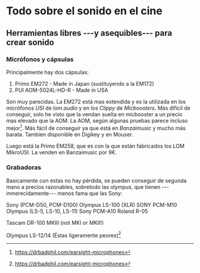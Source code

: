 # Todo sobre el sonido en el cine
## Herramientas libres ---y asequibles--- para crear sonido

### Micrófonos y cápsulas

Principalmente hay dos cápsulas:

1. Primo EM272 - Made in Japan (sustituyendo a la EM172)
2. PUI AOM-5024L-HD-R - Made in USA

Son muy parecidas. La EM272 está mas extendida y es la utilizada en los micrófonos *USI* de *lom.audio* y en los *Clippy* de *Micboosters*. Más dificil de conseguir, solo he visto que la vendan suelta en micbooster a un precio mas elevado que la AOM. La AOM, según algunas pruebas parece incluso mejor[^*]. Más fácil de conseguir ya que está en *Banzaimusic* y mucho más barata. Tambíen disponible en Digikey y en Mouser.

Luego está la Primo EM258, que es con la que están fabricados los LOM MikroUSI. La venden en Banzaimusic por 9€.

[^*]: https://drbadphil.com/earsight-microphones

### Grabadoras

Basicamente con estas no hay pérdida, se pueden conseguir de segunda mano a precios razonables, sobretodo las olympus, que tienen ---inmerecidamente--- menos fama que las Sony:

Sony (PCM-D50, PCM-D100)
Olympus LS-100 (XLR)
SONY PCM-M10
Olympus (LS-5, LS-10, LS-11)
Sony PCM-A10
Roland R-05

Tascam DR-100 MKIII (not MKI or MKII!)

Olympus LS-12/14 (Éstas ligeramente peores)[^*]

[^*]: http://www.avisoft.com/recorder-tests/
